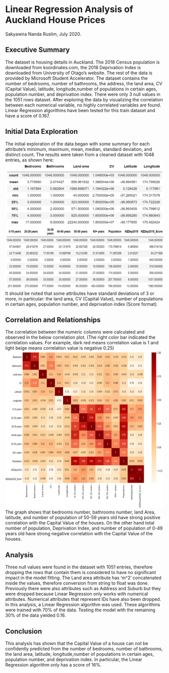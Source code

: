 # Linear Regression Analysis of Auckland House Prices
Sakyawira Nanda Ruslim, July 2020.

## Executive Summary
The dataset is housing details in Auckland. The 2018 Census population is
downloaded from koordinates.com, the 2018 Deprivation Index is downloaded from
University of Otago’s website. The rest of the data is provided by Microsoft Student
Accelerator. The dataset contains the number of bedrooms, number of bathrooms,
the address, the land area, CV (Capital Value), latitude, longitude,number of
populations in certain ages, population number, and deprivation index. There were
only 3 null values in the 1051 rows dataset. After exploring the data by visualizing the
correlation between each numerical variable, no highly correlated variables are
found. Linear Regression algorithms have been tested for this train dataset and have
a score of 0.167.

## Initial Data Exploration
The initial exploration of the data began with some summary for each attribute’s
minimum, maximum, mean, median, standard deviation, and distinct count. The
results were taken from a cleaned dataset with 1048 entries, as shown here:
<img src="https://github.com/Sakyawira/auckland-house-prices/blob/master/Images/Summary.png?raw=true" width="1000" height="200" />
<img src="https://github.com/Sakyawira/auckland-house-prices/blob/master/Images/summary2.PNG?raw=true" width="1000" height="200" />
It should be noted that some attributes have standard deviations of 3 or more, in
particular: the land area, CV (Capital Value), number of populations in certain ages,
population number, and deprivation index (Score format).

## Correlation and Relationships

The correlation between the numeric columns were calculated and observed in the
below correlation plot. (The right color bar indicated the correlation values. For
example, dark red means correlation value is 1 and light beige means correlation
value is negative 0.25)
<img src="https://github.com/Sakyawira/auckland-house-prices/blob/master/Images/Cor.PNG?raw=true" width="500" height="500" />
The graph shows that bedrooms number, bathrooms number, land Area, latitude,
and number of population of 50-59 years old have strong positive correlation with
the Capital Value of the houses. On the other hand total number of population,
Deprivation Index, and number of population of 0-49 years old have strong negative
correlation with the Capital Value of the houses.

## Analysis
Three null values were found in the dataset with 1051 entries, therefore dropping the
rows that contain them is considered to have no significant impact in the model
fitting. The Land area attribute has ‘m^2’ concatenated inside the values, therefore
conversion from string to float was done.
Previously there were also attributes such as Address and Suburb but they were
dropped because Linear Regression only works with numerical attributes. Numerical
attributes that represent IDs have also been dropped.
In this analysis, a Linear Regression algorithm was used. These algorithms were
trained with 70% of the data. Testing the model with the remaining 30% of the data
yielded 0.16.

## Conclusion
This analysis has shown that the Capital Value of a house can not be confidently
predicted from the number of bedrooms, number of bathrooms, the land area,
latitude, longitude,number of populations in certain ages, population number, and
deprivation index. In particular, the Linear Regression algorithm only has a score of
16%.
